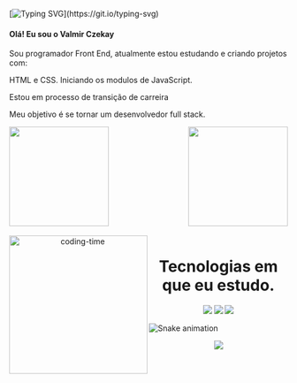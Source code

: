 [![Typing SVG](https://readme-typing-svg.demolab.com?font=Fira+Code&size=30&pause=1000&color=FCBA03&width=435&lines=Seja+bem+vindo!)](https://git.io/typing-svg)

#### Olá! Eu sou o Valmir Czekay 

Sou programador Front End, atualmente estou estudando e criando projetos com:

HTML e CSS. Iniciando os modulos de JavaScript.

<p>Estou em processo de transição de carreira</p>

Meu objetivo é se tornar um desenvolvedor full stack.

<div>
  <img  height="180em" src="https://github-readme-stats.vercel.app/api?username=valmirczekay&show_icons=true&theme=great-gatsby&include_all_commits=true&count_private=true"/>
  <img align="right" height="180em" src="https://github-readme-stats.vercel.app/api/top-langs/?username=valmirczekay&layout=compact&langs_count=16&theme=great-gatsby"/>
</div>

<div  align="center"> 
  <div style="display: inline_block"><br>
    <img align="left" height="250" alt="coding-time" src="code.gif">
    <h1 align="center">Tecnologias em que eu estudo.</h1>
    <img src="https://img.shields.io/badge/HTML5-E34F26?style=for-the-badge&logo=html5&logoColor=white">
    <img src="https://img.shields.io/badge/CSS3-1572B6?style=for-the-badge&logo=css3&logoColor=white">
    <img src="https://img.shields.io/badge/JavaScript-F7DF1E?style=for-the-badge&logo=javascript&logoColor=black">
    </div>

</div>
  
![Snake animation](https://github.com/ValmirCzekay/valmirczekay/blob/output/github-contribution-grid-snake.svg)

<div align="center">
  <img src="https://profile-counter.glitch.me/valmirczekay/count.svg?"  />
</div>
